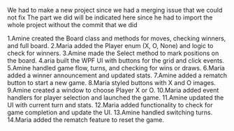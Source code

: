 We had to make a new project since we had a merging issue that we could not fix 
The part we did will be indicated here since he had to import the whole project without the commit that we did

1.Amine created the Board class and methods for moves, checking winners, and full board.
2.Maria added the Player enum (X, O, None) and logic to check for winners.
3.Amine made the Select method to mark positions on the board.
4.aria built the WPF UI with buttons for the grid and click events.
5.Amine handled game flow, turns, and checking for wins or draws.
6.Maria added a winner announcement and updated stats.
7.Amine added a rematch button to start a new game.
8.Maria styled buttons with X and O images.
9.Amine created a window to choose Player X or O.
10.Maria added event handlers for player selection and launched the game.
11.Amine updated the UI with current turn and stats.
12.Maria added functionality to check for game completion and update the UI.
13.Amine handled switching turns.
14.Maria added the rematch feature to reset the game.
